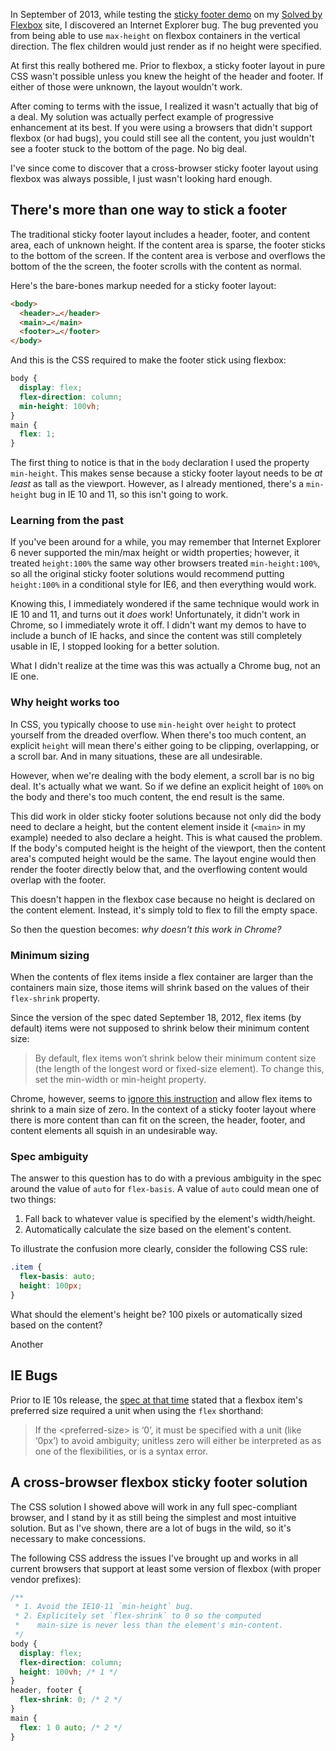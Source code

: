 <!--
{
  "layout": "article",
  "title": "Normalizing Cross-browser Flexbox Issues",
  "draft": true,
  "date": "2014-12-24T11:23:39-08:00",
  "tags": [
    "CSS"
  ]
}
-->

<!--
A. Introduction (explaining the problem)
B. Case Study: sticky footer
   1. Min-height
      a. IE's max-height
   2. Height
      a. min-content inconsistencies
B. What are the inconsistencies?
   1. IE min-height bug
   2. min-content spec changes
      a. How do browsers calculate the height of a flex-item when there is not enough available space?
         i. Flex-basis >> height/width >> ???
        ii. Some browsers use the natural size of the content, and some don't.
   3. IE flex-basis bug
C. Dealing with the inconsistencies
   1. Using height instead of min-height
   2. Using `flex-shrink:1`
   3. Using 0% instead of 0
      a. Using `%` instead of `px` because most minifiers don't seem to strip %
D. Conclusion
   1. Almost every cross-browser issue can be easily worked-around
-->

In September of 2013, while testing the [sticky footer demo](http://philipwalton.github.io/solved-by-flexbox/demos/sticky-footer/) on my [Solved by Flexbox](http://philipwalton.github.io/solved-by-flexbox/) site, I discovered an Internet Explorer bug. The bug prevented you from being able to use `max-height` on flexbox containers in the vertical direction. The flex children would just render as if no height were specified.

At first this really bothered me. Prior to flexbox, a sticky footer layout in pure CSS wasn't possible unless you knew the height of the header and footer. If either of those were unknown, the layout wouldn't work.

After coming to terms with the issue, I realized it wasn't actually that big of a deal. My solution was actually perfect example of progressive enhancement at its best. If you were using a browsers that didn't support flexbox (or had bugs), you could still see all the content, you just wouldn't see a footer stuck to the bottom of the page. No big deal.

I've since come to discover that a cross-browser sticky footer layout using flexbox was always possible, I just wasn't looking hard enough.

## There's more than one way to stick a footer

The traditional sticky footer layout includes a header, footer, and content area, each of unknown height. If the content area is sparse, the footer sticks to the bottom of the screen. If the content area is verbose and overflows the bottom of the the screen, the footer scrolls with the content as normal.

Here's the bare-bones markup needed for a sticky footer layout:


```html
<body>
  <header>…</header>
  <main>…</main>
  <footer>…</footer>
</body>
```

And this is the CSS required to make the footer stick using flexbox:

```css
body {
  display: flex;
  flex-direction: column;
  min-height: 100vh;
}
main {
  flex: 1;
}
```

The first thing to notice is that in the `body` declaration I used the property `min-height`. This makes sense because a sticky footer layout needs to be *at least* as tall as the viewport. However, as I already mentioned, there's a `min-height` bug in IE 10 and 11, so this isn't going to work.

### Learning from the past

If you've been around for a while, you may remember that Internet Explorer 6 never supported the min/max height or width properties; however, it treated `height:100%` the same way other browsers treated `min-height:100%`, so all the original sticky footer solutions would recommend putting `height:100%` in a conditional style for IE6, and then everything would work.

Knowing this, I immediately wondered if the same technique would work in IE 10 and 11, and turns out it *does* work! Unfortunately, it didn't work in Chrome, so I immediately wrote it off. I didn't want my demos to have to include a bunch of IE hacks, and since the content was still completely usable in IE, I stopped looking for a better solution.

What I didn't realize at the time was this was actually a Chrome bug, not an IE one.

### Why height works too

In CSS, you typically choose to use `min-height` over `height` to protect yourself from the dreaded overflow. When there's too much content, an explicit `height` will mean there's either going to be clipping, overlapping, or a scroll bar. And in many situations, these are all undesirable.

However, when we're dealing with the body element, a scroll bar is no big deal. It's actually what we want. So if we define an explicit height of `100%` on the body and there's too much content, the end result is the same.

This did work in older sticky footer solutions because not only did the body need to declare a height, but the content element inside it (`<main>` in my example) needed to also declare a height. This is what caused the problem. If the body's computed height is the height of the viewport, then the content area's computed height would be the same. The layout engine would then render the footer directly below that, and the overflowing content would overlap with the footer.

This doesn't happen in the flexbox case because no height is declared on the content element. Instead, it's simply told to flex to fill the empty space.

So then the question becomes: *why doesn't this work in Chrome?*

### Minimum sizing

When the contents of flex items inside a flex container are larger than the containers main size, those items will shrink based on the values of their `flex-shrink` property.

Since the version of the spec dated September 18, 2012, flex items (by default) items were not supposed to shrink below their minimum content size:

> By default, flex items won’t shrink below their minimum content size (the length of the longest word or fixed-size element). To change this, set the min-width or min-height property.

Chrome, however, seems to [ignore this instruction](http://lists.w3.org/Archives/Public/www-style/2014Dec/0249.html) and allow flex items to shrink to a main size of zero. In the context of a sticky footer layout where there is more content than can fit on the screen, the header, footer, and content elements all squish in an undesirable way.








### Spec ambiguity

The answer to this question has to do with a previous ambiguity in the spec around the value of `auto` for `flex-basis`. A value of `auto` could mean one of two things:

1. Fall back to whatever value is specified by the element's width/height.
2. Automatically calculate the size based on the element's content.

To illustrate the confusion more clearly, consider the following CSS rule:

```css
.item {
  flex-basis: auto;
  height: 100px;
}
```

What should the element's height be? 100 pixels or automatically sized based on the content?

Another


## IE Bugs

Prior to IE 10s release, the [spec at that time](http://www.w3.org/TR/2012/WD-css3-flexbox-20120322/#flexibility) stated that a flexbox item's preferred size required a unit when using the `flex` shorthand:

>  If the &lt;preferred-size&gt; is ‘0’, it must be specified with a unit (like ‘0px’) to avoid ambiguity; unitless zero will either be interpreted as as one of the flexibilities, or is a syntax error.


## A cross-browser flexbox sticky footer solution

The CSS solution I showed above will work in any full spec-compliant browser, and I stand by it as still being the simplest and most intuitive solution. But as I've shown, there are a lot of bugs in the wild, so it's necessary to make concessions.

The following CSS address the issues I've brought up and works in all current browsers that support at least some version of flexbox (with proper vendor prefixes):

```css
/**
 * 1. Avoid the IE10-11 `min-height` bug.
 * 2. Explicitely set `flex-shrink` to 0 so the computed
 *    main-size is never less than the element's min-content.
 */
body {
  display: flex;
  flex-direction: column;
  height: 100vh; /* 1 */
}
header, footer {
  flex-shrink: 0; /* 2 */
}
main {
  flex: 1 0 auto; /* 2 */
}
```
